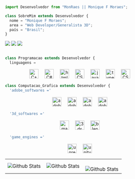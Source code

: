 ```js
import Desenvolvedor from "MonRaes || Monique F Moraes";

class SobreMim extends Desenvolvedor {
  nome = "Monique F Moraes";
  area = "Web Developer/Generalista 3D";
  país = "Brasil";
}
```

 
<div> 
  <a href = "mailto:moni"><img src="https://img.shields.io/badge/-Gmail-DC3521?style=for-the-badge&logo=gmail&logoColor=white" target="_blank"></a>
  <a href="https://www.linkedin.com/in/monique-f-moraes" target="_blank"><img src="https://img.shields.io/badge/-LinkedIn-%230077B5?style=for-the-badge&logo=linkedin&logoColor=white" target="_blank"></a> 
  <a href="https://www.artstation.com/monferick" target="_blank"><img src="https://img.shields.io/badge/-Artstation-0A0A0D?style=for-the-badge&logo=artstation&logoColor=158FBF" target="_blank"></a> 
  
</div>

  ##

```js
class Programacao extends Desenvolvedor {
  linguagens =
```

<div align="center">
  
  <img src="https://cdn.jsdelivr.net/gh/devicons/devicon@latest/icons/cplusplus/cplusplus-plain.svg" height="30" alt="C++ logo" />
  <img width="12" />
  
  <img src="https://cdn.jsdelivr.net/gh/devicons/devicon@latest/icons/csharp/csharp-plain.svg" height="30" alt="C# logo"/>
  <img width="12" />
  
  <img src="https://cdn.jsdelivr.net/gh/devicons/devicon@latest/icons/html5/html5-plain.svg" height="30" alt="html5 logo"/>
  <img width="12"/> 
  
  <img src="https://cdn.jsdelivr.net/gh/devicons/devicon@latest/icons/css3/css3-plain.svg" height="30" alt="CSS3 logo"/>        
  <img width="12" />
          
  <img src="https://cdn.jsdelivr.net/gh/devicons/devicon@latest/icons/javascript/javascript-plain.svg" height="30" alt="javascript logo"/>        
  <img width="12" />
  
  <img src="https://cdn.jsdelivr.net/gh/devicons/devicon@latest/icons/typescript/typescript-plain.svg" height="30" alt="typescript logo"/>        
  <img width="12" />
          
  <img src="https://cdn.jsdelivr.net/gh/devicons/devicon@latest/icons/java/java-original.svg" height="30" alt="CSS3 logo"/>        
  <img width="12" />

</div>

```js
class Computacao_Grafica extends Desenvolvedor {
  'adobe_softwares ='
```
<div align="center">
  
  <img src="https://cdn.jsdelivr.net/gh/devicons/devicon@latest/icons/photoshop/photoshop-original.svg" height="30" alt="adobe_ps logo"/>        
  <img width="12" />
  
  <img src="https://cdn.jsdelivr.net/gh/devicons/devicon@latest/icons/illustrator/illustrator-plain.svg" height="30" alt="adobe_ai logo"/>        
  <img width="12" />

  <img src="https://cdn.jsdelivr.net/gh/devicons/devicon@latest/icons/aftereffects/aftereffects-original.svg" height="30" alt="adobe_ae logo"/>        
  <img width="12" />

  <img src="https://cdn.jsdelivr.net/gh/devicons/devicon@latest/icons/premierepro/premierepro-original.svg" height="30" alt="adobe_pr logo"/>        
  <img width="12" />
  
</div>

```js
  '3d_softwares ='
```
<div align="center">
  
 <img src="https://cdn.jsdelivr.net/gh/devicons/devicon@latest/icons/maya/maya-plain-wordmark.svg" height="30" alt="maya logo"/>        
  <img width="12" />
  
 <img src="https://cdn.jsdelivr.net/gh/devicons/devicon@latest/icons/threedsmax/threedsmax-original.svg" height="30" alt="3ds logo"/>        
  <img width="12" />
  
 <img src="https://cdn.jsdelivr.net/gh/devicons/devicon@latest/icons/blender/blender-original.svg" height="30" alt="blender logo"/>        
  <img width="12" />
  
</div>

```js
  'game_engines ='
```
<div align="center">
  
  <img src="https://cdn.jsdelivr.net/gh/devicons/devicon@latest/icons/unrealengine/unrealengine-original.svg" height="30" alt="unreal logo"/>        
  <img width="12" />
  
 <img src="https://cdn.jsdelivr.net/gh/devicons/devicon@latest/icons/unity/unity-original.svg" height="30" alt="unity logo"/>        
  <img width="12" />
  
</div>

<table>
  <tr>
    <td>
      <img
        align="left"
        src="https://github-readme-stats.vercel.app/api?username=monraes&theme=dark&hide_border=false&include_all_commits=true"
        alt="Github Stats"
      />
    </td>
    <td>
      <img
        align="left"
        src="https://github-readme-stats.vercel.app/api/top-langs/?username=monraes&theme=dark&hide_border=false&include_all_commits=true&count_private=true&layout=compact"
        alt="Github Stats"
      />
    </td>
    <td>
      <br />
      <img
        align="left"
        src="https://github-readme-streak-stats.herokuapp.com/?user=monraes&theme=dark&hide_border=false"
        alt="Github Stats"
      />
    </td>
  </tr>
</table>
